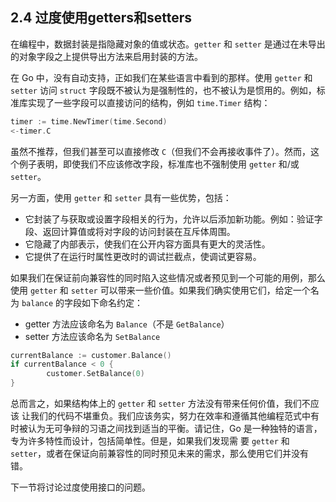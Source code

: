## 2.4 过度使用getters和setters

在编程中，数据封装是指隐藏对象的值或状态。`getter` 和 `setter` 是通过在未导出的对象字段之上提供导出方法来启用封装的方法。

在 Go 中，没有自动支持，正如我们在某些语言中看到的那样。使用 `getter` 和 `setter` 访问 `struct` 字段既不被认为是强制性的，也不被认为是惯用的。例如，标准库实现了一些字段可以直接访问的结构，例如 `time.Timer` 结构：

```go
timer := time.NewTimer(time.Second)
<-timer.C
```

虽然不推荐，但我们甚至可以直接修改 `C`（但我们不会再接收事件了）。然而，这个例子表明，即使我们不应该修改字段，标准库也不强制使用 `getter` 和/或 `setter`。

另一方面，使用 `getter` 和 `setter` 具有一些优势，包括：
* 它封装了与获取或设置字段相关的行为，允许以后添加新功能。例如：验证字段、返回计算值或将对字段的访问封装在互斥体周围。
* 它隐藏了内部表示，使我们在公开内容方面具有更大的灵活性。
* 它提供了在运行时属性更改时的调试拦截点，使调试更容易。

如果我们在保证前向兼容性的同时陷入这些情况或者预见到一个可能的用例，那么使用 `getter` 和 `setter` 可以带来一些价值。如果我们确实使用它们，给定一个名为 `balance` 的字段如下命名约定：
* getter 方法应该命名为 `Balance`（不是 `GetBalance`）
* setter 方法应该命名为 `SetBalance`

```go
currentBalance := customer.Balance()
if currentBalance < 0 {
        customer.SetBalance(0)
}
```

总而言之，如果结构体上的 `getter` 和 `setter` 方法没有带来任何价值，我们不应该 让我们的代码不堪重负。我们应该务实，努力在效率和遵循其他编程范式中有时被认为无可争辩的习语之间找到适当的平衡。请记住，Go 是一种独特的语言，专为许多特性而设计，包括简单性。但是，如果我们发现需
要 `getter` 和 `setter`，或者在保证向前兼容性的同时预见未来的需求，那么使用它们并没有错。

下一节将讨论过度使用接口的问题。